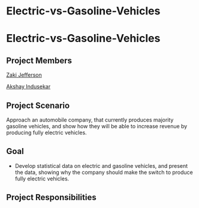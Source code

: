 # Electric-vs-Gasoline-Vehicles

# Electric-vs-Gasoline-Vehicles

## Project Members
[Zaki Jefferson](https://github.com/jeffersonzaki)

[Akshay Indusekar](https://github.com/aindusekar)

## Project Scenario
Approach an automobile company, that currently produces majority gasoline vehicles, and show how they will be able to increase revenue by producing fully electric vehicles.

## Goal
- Develop statistical data on electric and gasoline vehicles, and present the data, showing why the company should make the switch to produce fully electric vehicles.

## Project Responsibilities